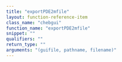 ```yaml
---
title: "exportPDE2mfile"
layout: function-reference-item
class_name: "chebgui"
function_name: "exportPDE2mfile"
snippet: ""
qualifiers: ""
return_type: ""
arguments: "(guifile, pathname, filename)"
---
```


<pre class="help-text"></pre>